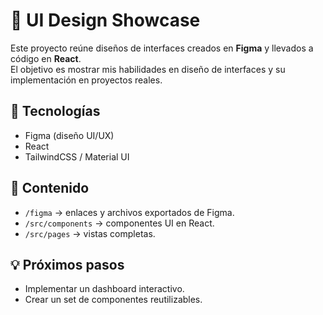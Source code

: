 # 🎨 UI Design Showcase

Este proyecto reúne diseños de interfaces creados en **Figma** y llevados a código en **React**.  
El objetivo es mostrar mis habilidades en diseño de interfaces y su implementación en proyectos reales.

## 🚀 Tecnologías
- Figma (diseño UI/UX)
- React
- TailwindCSS / Material UI

## 📂 Contenido
- `/figma` → enlaces y archivos exportados de Figma.
- `/src/components` → componentes UI en React.
- `/src/pages` → vistas completas.

## 💡 Próximos pasos
- Implementar un dashboard interactivo.
- Crear un set de componentes reutilizables.
